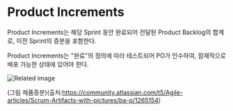 # Product Increments

Product Increments는 해당 Sprint 동안 완료되어 전달된 Product Backlog의 합계로, 이전 Sprint의 증분을 포함한다.

Product Increments는 "완료"의 정의에 따라 테스트되어 PO가 인수하여, 잠재적으로 배포 가능한 상태에 있어야 한다. 

![Related image](/Users/parkhyemin/git/ktds_agile/img/product-increments.png)

(그림 제품증분)(출처:https://community.atlassian.com/t5/Agile-articles/Scrum-Artifacts-with-pictures/ba-p/1265154)

